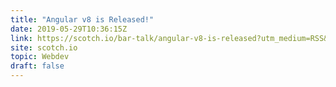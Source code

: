 ```yaml
---
title: "Angular v8 is Released!"
date: 2019-05-29T10:36:15Z
link: https://scotch.io/bar-talk/angular-v8-is-released?utm_medium=RSS&utm_source=hune
site: scotch.io
topic: Webdev
draft: false
---
```

